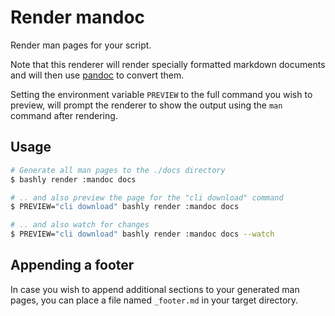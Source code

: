 # Render mandoc

Render man pages for your script.

Note that this renderer will render specially formatted markdown documents and
will then use [pandoc](https://command-not-found.com/pandoc) to convert them.

Setting the environment variable `PREVIEW` to the full command you wish to
preview, will prompt the renderer to show the output using the `man` command
after rendering.

## Usage

```bash
# Generate all man pages to the ./docs directory
$ bashly render :mandoc docs

# .. and also preview the page for the "cli download" command
$ PREVIEW="cli download" bashly render :mandoc docs

# .. and also watch for changes
$ PREVIEW="cli download" bashly render :mandoc docs --watch
```

## Appending a footer

In case you wish to append additional sections to your generated man pages,
you can place a file named `_footer.md` in your target directory.

